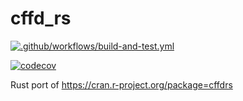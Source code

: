 # cffd_rs
[![.github/workflows/build-and-test.yml](https://github.com/conbrad/cffd_rs/actions/workflows/build-and-test.yml/badge.svg)](https://github.com/conbrad/cffd_rs/actions/workflows/build-and-test.yml)

[![codecov](https://codecov.io/gh/conbrad/cffd_rs/branch/main/graph/badge.svg?token=9ATLWPCSNW)](https://codecov.io/gh/conbrad/cffd_rs)

Rust port of https://cran.r-project.org/package=cffdrs
